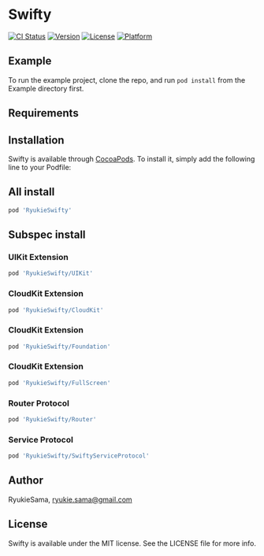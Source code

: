 # Swifty

[![CI Status](https://img.shields.io/travis/RyukieSama/RyukieSwifty.svg?style=flat)](https://travis-ci.org/RyukieSama/RyukieSwifty)
[![Version](https://img.shields.io/cocoapods/v/RyukieSwifty.svg?style=flat)](https://cocoapods.org/pods/RyukieSwifty)
[![License](https://img.shields.io/cocoapods/l/RyukieSwifty.svg?style=flat)](https://cocoapods.org/pods/RyukieSwifty)
[![Platform](https://img.shields.io/cocoapods/p/Swifty.svg?style=flat)](https://cocoapods.org/pods/RyukieSwifty)

## Example

To run the example project, clone the repo, and run `pod install` from the Example directory first.

## Requirements

## Installation

Swifty is available through [CocoaPods](https://cocoapods.org). To install
it, simply add the following line to your Podfile:

## All install

```ruby
pod 'RyukieSwifty'
```

## Subspec install

### UIKit Extension

```ruby
pod 'RyukieSwifty/UIKit'
```

### CloudKit Extension

```ruby
pod 'RyukieSwifty/CloudKit'
```

### CloudKit Extension

```ruby
pod 'RyukieSwifty/Foundation'
```

### CloudKit Extension

```ruby
pod 'RyukieSwifty/FullScreen'
```

### Router Protocol

```ruby
pod 'RyukieSwifty/Router'
```

### Service Protocol

```ruby
pod 'RyukieSwifty/SwiftyServiceProtocol'
```

## Author

RyukieSama, ryukie.sama@gmail.com

## License

Swifty is available under the MIT license. See the LICENSE file for more info.



